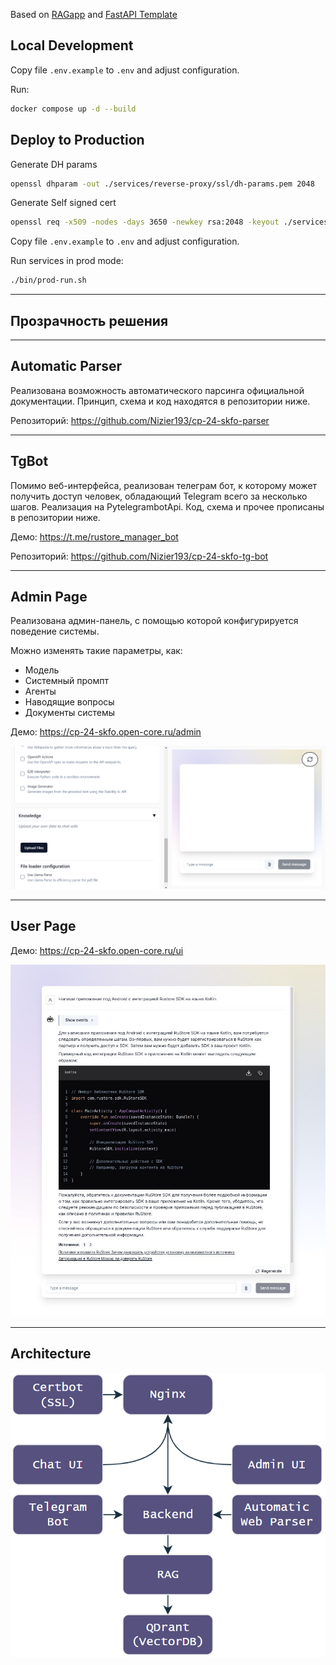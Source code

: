 Based on [RAGapp](https://github.com/ragapp/ragapp) and [FastAPI Template](https://github.com/idashevskii/fastapi-postgres-template)

## Local Development

Copy file `.env.example` to `.env` and adjust configuration.

Run:

```bash
docker compose up -d --build
```

## Deploy to Production

Generate DH params

```sh
openssl dhparam -out ./services/reverse-proxy/ssl/dh-params.pem 2048
```

Generate Self signed cert

```sh
openssl req -x509 -nodes -days 3650 -newkey rsa:2048 -keyout ./services/reverse-proxy/ssl/self-signed/key.pem -out ./services/reverse-proxy/ssl/self-signed/cert.pem
```

Copy file `.env.example` to `.env` and adjust configuration.

Run services in prod mode:

```bash
./bin/prod-run.sh
```

---
## Прозрачность решения

---
## Automatic Parser
Реализована возможность автоматического парсинга официальной документации.
Принцип, схема и код находятся в репозитории ниже.

Репозиторий: https://github.com/Nizier193/cp-24-skfo-parser

---
## TgBot
Помимо веб-интерфейса, реализован телеграм бот, к которому может получить доступ человек, обладающий Telegram всего за несколько шагов.
Реализация на PytelegrambotApi. Код, схема и прочее прописаны в репозитории ниже.

Демо: https://t.me/rustore_manager_bot

Репозиторий: https://github.com/Nizier193/cp-24-skfo-tg-bot

---
## Admin Page
Реализована админ-панель, с помощью которой конфигурируется поведение системы.

Можно изменять такие параметры, как:
* Модель
* Системный промпт
* Агенты
* Наводящие вопросы
* Документы системы

Демо: https://cp-24-skfo.open-core.ru/admin

![img_1.png](docs/images/img_1.png)

---

## User Page
Демо: https://cp-24-skfo.open-core.ru/ui

![img.png](docs/images/img.png)

---

## Architecture

![img_2.png](docs/images/img_2.png)
